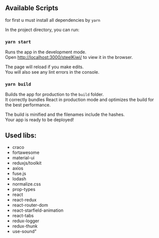 ## Available Scripts

for first u must install all dependencies by `yarn`

In the project directory, you can run:

### `yarn start`

Runs the app in the development mode.<br>
Open [http://localhost:3000/steelKiwi/](http://localhost:3000/steelKiwi/) to view it in the browser.

The page will reload if you make edits.<br>
You will also see any lint errors in the console.

### `yarn build`

Builds the app for production to the `build` folder.<br>
It correctly bundles React in production mode and optimizes the build for the best performance.

The build is minified and the filenames include the hashes.<br>
Your app is ready to be deployed!


## Used libs:
- craco
- fortawesome
- material-ui
- reduxjs/toolkit
- axios
- fuse.js
- lodash
- normalize.css
- prop-types
- react
- react-redux
- react-router-dom
- react-starfield-animation
- react-tabs
- redux-logger
- redux-thunk
- use-sound"
